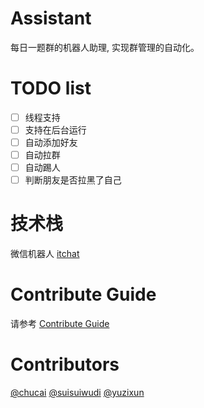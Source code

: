 # Assistant

每日一题群的机器人助理, 实现群管理的自动化。

# TODO list

- [ ] 线程支持
- [ ] 支持在后台运行
- [ ] 自动添加好友
- [ ] 自动拉群
- [ ] 自动踢人
- [ ] 判断朋友是否拉黑了自己

# 技术栈
微信机器人 [itchat](https://github.com/littlecodersh/ItChat)

# Contribute Guide
请参考 [Contribute Guide](/CONTRIBUTE.md)

# Contributors 

[@chucai](https://github.com/chucai)
[@suisuiwudi](https://github.com/suisuiwudi)
[@yuzixun](https://github.com/yuzixun)

